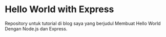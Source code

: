 Hello World with Express
===================

Repository untuk tutorial di blog saya yang berjudul Membuat Hello World Dengan Node.js dan Express.
